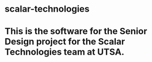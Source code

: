 # scalar-technologies
#
# This is the software for the Senior Design project for the Scalar Technologies team at UTSA.
